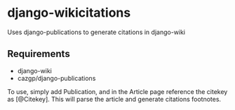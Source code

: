 django-wikicitations
====================

Uses django-publications to generate citations in django-wiki

Requirements
------------

* django-wiki
* cazgp/django-publications

To use, simply add Publication, and in the Article page reference the citekey as [@Citekey]. This will parse the article and generate citations footnotes.
